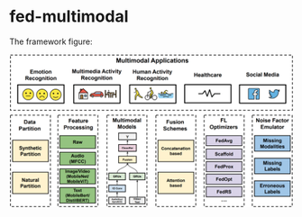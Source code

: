 # fed-multimodal

The framework figure:

<div align="center">
 <img src="img/FedMultimodal.jpg" width="600px">
</div>